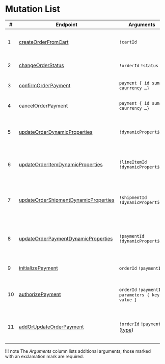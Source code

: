 # Mutation List

|# |Endpoint|Arguments|Description|
|--|-----------------------|---------------------|---------|
|1 |[createOrderFromCart](#createOrderFromCart)|`!cartId`|Creates an order from an existing cart|
|2 |[changeOrderStatus](#changeOrderStatus)|`!orderId` `!status`|Changes order status|
|3 |[confirmOrderPayment](#confirmOrderPayment)|`payment { id sum caurrency …}`|Confirms order payment|
|4 |[cancelOrderPayment](#cancelOrderPayment)|`payment { id sum caurrency …}`|Cancels order payment|
|5 |[updateOrderDynamicProperties](#updateOrderDynamicProperties)|`!dynamicProperties`|Updates dynamic properties within an order|
|6 |[updateOrderItemDynamicProperties](#updateOrderItemDynamicProperties)|`!lineItemId` `!dynamicProperties`|Updates dynamic properties within order items|
|7 |[updateOrderShipmentDynamicProperties](#updateOrderShipmentDynamicProperties)|`!shipmentId` `!dynamicProperties`|Updates dynamic properties within order shipping methods|
|8 |[updateOrderPaymentDynamicProperties](#updateOrderPaymentDynamicProperties)|`!paymentId` `!dynamicProperties`|Updates dynamic properties within order payment methods|
|9 |[initializePayment](#initializePayment)|`orderId` `!paymentId`|Initiates payment processing
|10|[authorizePayment](#authorizePayment)|`orderId` `!paymentId` `parameters { key value }`|Finalizes the first step of payment processing
|11|[addOrUpdateOrderPayment](#addOrUpdateOrderPayment)|`!orderId` `!payment` ([type](https://github.com/VirtoCommerce/vc-module-experience-api/blob/dev/src/XPurchase/VirtoCommerce.ExperienceApiModule.XOrder/Schemas/InputOrderPaymentType.cs))|Adds or updates payment method for an order|

!!! note
	The *Arguments* column lists additional arguments; those marked with an exclamation mark are required.